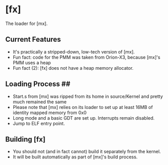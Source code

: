 # [fx] #

The loader for [mx].

## Current Features ##
- It's practically a stripped-down, low-tech version of [mx].
- Fun fact: code for the PMM was taken from Orion-X3, because [mx]'s PMM uses a heap
- Fun fact (2): [fx] does not have a heap memory allocator.


## Loading Process ##
- Start.s from [mx] was ripped from its home in source/Kernel and pretty much remained the same
- Please note that [mx] relies on its loader to set up at least 16MB of identity mapped memory from 0x0
- Long mode and a basic GDT are set up. Interrupts remain disabled.
- Jump to ELF entry point.


## Building [fx] ##
- You should not (and in fact cannot) build it separately from the kernel.
- It will be built automatically as part of [mx]'s build process.

